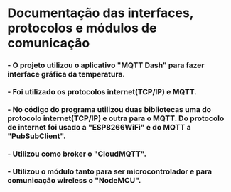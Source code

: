 # Documentação das interfaces, protocolos e módulos de comunicação

<h3>- O projeto utilizou o aplicativo "MQTT Dash" para fazer interface gráfica da temperatura. 
<br><br>
- Foi utilizado os protocolos internet(TCP/IP) e MQTT.
<br><br>
 - No código do programa utilizou duas bibliotecas uma do protocolo internet(TCP/IP) e outra para o MQTT. Do protocolo de internet foi usado a "ESP8266WiFi" e do MQTT a "PubSubClient".
<br><br>    
- Utilizou como broker o "CloudMQTT".  
<br><br>
- Utilizou o módulo tanto para ser microcontrolador e para comunicação wireless o "NodeMCU".
</h3>

